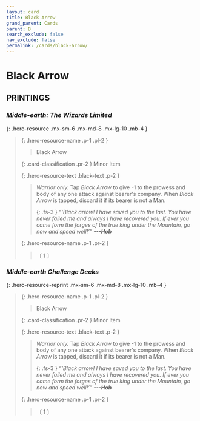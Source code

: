 ```yaml
---
layout: card
title: Black Arrow
grand_parent: Cards
parent: B
search_exclude: false
nav_exclude: false
permalink: /cards/black-arrow/
---
```


# Black Arrow


## PRINTINGS


### _Middle-earth: The Wizards Limited_

{: .hero-resource .mx-sm-6 .mx-md-8 .mx-lg-10 .mb-4 }
> {: .hero-resource-name .p-1 .pl-2 }
> > <div class="card-mp"></div>
> > <div class="card-name">Black Arrow</div>
>
> {: .card-classification .pr-2 }
> Minor Item
>
> {: .hero-resource-text .black-text .p-2 }
> > _Warrior only._ Tap _Black Arrow_ to give -1 to the prowess and body of any one attack against bearer's company. When _Black Arrow_ is tapped, discard it if its bearer is not a Man. 
> > 
> > {: .fs-3 } 
> > _“‘Black arrow! I have saved you to the last. You have never failed me and always I have recovered you. If ever you came form the forges of the true king under the Mountain, go now and speed well!’”_ ***---&#65279;Hob*** 
> 
> {: .hero-resource-name .p-1 .pr-2 }
> > <div class="card-shield"></div>
> > <div class="card-corruption">〔 1 〕</div>

### _Middle-earth Challenge Decks_

{: .hero-resource-reprint .mx-sm-6 .mx-md-8 .mx-lg-10 .mb-4 }
> {: .hero-resource-name .p-1 .pl-2 }
> > <div class="card-mp"></div>
> > <div class="card-name">Black Arrow</div>
>
> {: .card-classification .pr-2 }
> Minor Item
>
> {: .hero-resource-text .black-text .p-2 }
> > _Warrior only._ Tap _Black Arrow_ to give -1 to the prowess and body of any one attack against bearer's company. When _Black Arrow_ is tapped, discard it if its bearer is not a Man. 
> > 
> > {: .fs-3 } 
> > _“‘Black arrow! I have saved you to the last. You have never failed me and always I have recovered you. If ever you came form the forges of the true king under the Mountain, go now and speed well!’”_ ***---&#65279;Hob*** 
> 
> {: .hero-resource-name .p-1 .pr-2 }
> > <div class="card-shield"></div>
> > <div class="card-corruption">〔 1 〕</div>
